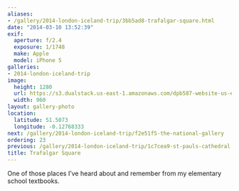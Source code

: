 ```yaml
---
aliases:
- /gallery/2014-london-iceland-trip/3bb5ad8-trafalgar-square.html
date: "2014-03-10 13:52:39"
exif:
  aperture: f/2.4
  exposure: 1/1748
  make: Apple
  model: iPhone 5
galleries:
- 2014-london-iceland-trip
image:
  height: 1280
  url: https://s3.dualstack.us-east-1.amazonaws.com/dpb587-website-us-east-1/asset/gallery/2014-london-iceland-trip/3bb5ad8-trafalgar-square~1280.jpg
  width: 960
layout: gallery-photo
location:
  latitude: 51.5073
  longitude: -0.12768333
next: /gallery/2014-london-iceland-trip/f2e51f5-the-national-gallery
ordering: 23
previous: /gallery/2014-london-iceland-trip/1c7cea9-st-pauls-cathedral
title: Trafalgar Square
---
```


One of those places I’ve heard about and remember from my elementary school textbooks.
